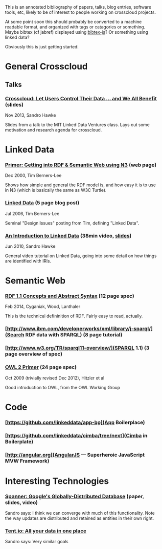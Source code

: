
This is an annotated bibliography of papers, talks, blog entries,
software tools, etc, likely to be of interest to people working on
crosscloud projects.

At some point soon this should probably be converted to a machine
readable format, and organized with tags or catagories or something.
Maybe bibtex (cf jabref) displayed using
[bibtex-js](https://code.google.com/p/bibtex-js/)?  Or something using
linked data?

Obviously this is just getting started.


# General Crosscloud

## Talks

### [Crosscloud: Let Users Control Their Data ... and We All Benefit](http://www.w3.org/2013/Talks/1119-sandro-crosscloud/) (slides)

Nov 2013, Sandro Hawke

Slides from a talk to the MIT Linked Data Ventures class.   Lays out some motivation and research agenda for crosscloud.




# Linked Data 

### [Primer: Getting into RDF & Semantic Web using N3](http://www.w3.org/2000/10/swap/Primer.html) (web page)

Dec 2000, Tim Berners-Lee

Shows how simple and general the RDF model is, and how easy it is to use in N3 (which is basically the same as W3C Turtle).



### [Linked Data](http://www.w3.org/DesignIssues/LinkedData.html) (5 page blog post)

Jul 2006, Tim Berners-Lee

Seminal "Design Issues" posting from Tim, defining "Linked Data".


### [An Introduction to Linked Data](https://vimeo.com/12444260) (38min video, [slides](http://www.w3.org/2010/Talks/0608-linked-data/))

Jun 2010, Sandro Hawke

General video tutorial on Linked Data, going into some detail on how things are identified with IRIs.


# Semantic Web

### [RDF 1.1 Concepts and Abstract Syntax](http://www.w3.org/TR/rdf11-concepts/) (12 page spec)

Feb 2014, Cyganiak, Wood, Lanthaler

This is the technical defininition of RDF.   Fairly easy to read, actually.  


### [http://www.ibm.com/developerworks/xml/library/j-sparql/](Search RDF data with SPARQL) (8 page tutorial)

### [http://www.w3.org/TR/sparql11-overview/](SPARQL 1.1) (3 page overview of spec)

### [OWL 2 Primer](http://www.w3.org/TR/owl2-primer/) (24 page spec)

Oct 2009 (trivially revised Dec 2012), Hitzler et al

Good introduction to OWL, from the OWL Working Group





# Code

### [https://github.com/linkeddata/app-bp](App Boilerplace)

### [https://github.com/linkeddata/cimba/tree/next](Cimba in Boilerplate)

### [http://angular.org](AngularJS — Superheroic JavaScript MVW Framework)



# Interesting Technologies

### [Spanner: Google's Globally-Distributed Database](http://research.google.com/archive/spanner.html) (paper, slides, video)

Sandro says: I think we can converge with much of this functionality.   Note the way updates are distributed and retained as entities in their own right.




### [Tent.io: All your data in one place](https://tent.io/)

Sandro says: Very similar goals

